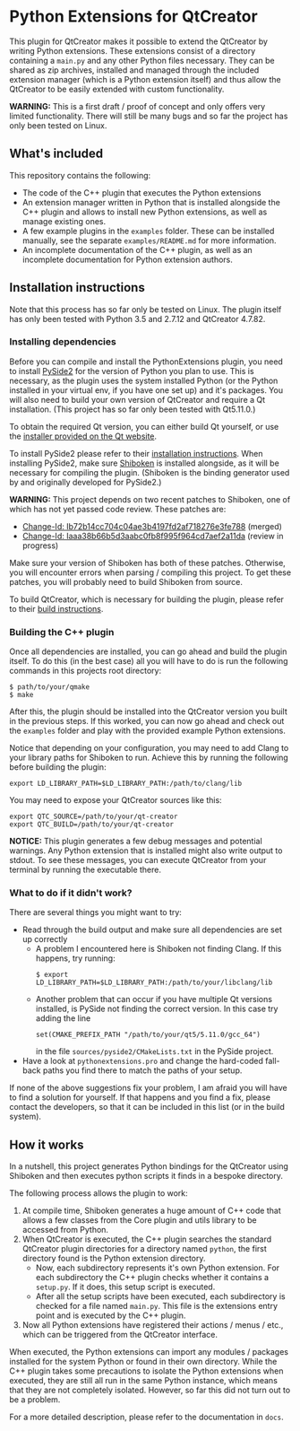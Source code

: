 # Python Extensions for QtCreator

This plugin for QtCreator makes it possible to extend the QtCreator by writing Python extensions.
These extensions consist of a directory containing a `main.py` and any other Python files necessary.
They can be shared as zip archives, installed and managed through the included extension manager
(which is a Python extension itself) and thus allow the QtCreator to be easily extended with
custom functionality.

**WARNING:** This is a first draft / proof of concept and only offers very limited functionality.
There will still be many bugs and so far the project has only been tested on Linux.


## What's included
This repository contains the following:

 * The code of the C++ plugin that executes the Python extensions
 * An extension manager written in Python that is installed alongside the C++ plugin and allows to
   install new Python extensions, as well as manage existing ones.
 * A few example plugins in the `examples` folder. These can be installed manually, see the
   separate `examples/README.md` for more information.
 * An incomplete documentation of the C++ plugin, as well as an incomplete documentation for Python
   extension authors.

## Installation instructions
Note that this process has so far only be tested on Linux. The plugin itself has only been tested
with Python 3.5 and 2.7.12 and QtCreator 4.7.82.

### Installing dependencies
Before you can compile and install the PythonExtensions plugin, you need to install [PySide2](https://pyside.org)
for the version of Python you plan to use. This is necessary, as the plugin uses the system installed
Python (or the Python installed in your virtual env, if you have one set up) and it's packages. You
will also need to build your own version of QtCreator and require a Qt installation. (This
project has so far only been tested with Qt5.11.0.)

To obtain the required Qt version, you can either build Qt yourself, or use the
[installer provided on the Qt website](https://www.qt.io/download).

To install PySide2 please refer to their [installation instructions](http://wiki.qt.io/Qt_for_Python/GettingStarted).
When installing PySide2, make sure [Shiboken](https://doc.qt.io/qtforpython/shiboken2/contents.html)
is installed alongside, as it will be necessary for compiling the plugin. (Shiboken is the binding
generator used by and originally developed for PySide2.)

**WARNING:** This project depends on two recent patches to Shiboken, one of which has not yet passed
code review. These patches are:

 * [Change-Id: Ib72b14cc704c04ae3b4197fd2af718276e3fe788](https://codereview.qt-project.org/#/c/234966/4)
   (merged)
 * [Change-Id: Iaaa38b66b5d3aabc0fb8f995f964cd7aef2a11da](https://codereview.qt-project.org/#/c/235072/)
   (review in progress)

Make sure your version of Shiboken has both of these patches. Otherwise, you will encounter errors
when parsing / compiling this project. To get these patches, you will probably need to build
Shiboken from source.

To build QtCreator, which is necessary for building the plugin, please refer to their
[build instructions](https://doc-snapshots.qt.io/qtcreator-extending/getting-and-building.html).

### Building the C++ plugin
Once all dependencies are installed, you can go ahead and build the plugin itself. To do this (in
the best case) all you will have to do is run the following commands in this projects root directory:
```
$ path/to/your/qmake
$ make
```
After this, the plugin should be installed into the QtCreator version you built in the previous
steps. If this worked, you can now go ahead and check out the `examples` folder and play with the
provided example Python extensions.

Notice that depending on your configuration, you may need to add Clang to your library paths for
Shiboken to run. Achieve this by running the following before building the plugin:
```
export LD_LIBRARY_PATH=$LD_LIBRARY_PATH:/path/to/clang/lib
```

You may need to expose your QtCreator sources like this:
```
export QTC_SOURCE=/path/to/your/qt-creator
export QTC_BUILD=/path/to/your/qt-creator
```

**NOTICE:** This plugin generates a few debug messages and potential warnings. Any Python extension
that is installed might also write output to stdout. To see these messages, you can execute
QtCreator from your terminal by running the executable there.

### What to do if it didn't work?
There are several things you might want to try:

 * Read through the build output and make sure all dependencies are set up correctly
   - A problem I encountered here is Shiboken not finding Clang. If this happens, try running:
     ```
     $ export LD_LIBRARY_PATH=$LD_LIBRARY_PATH:/path/to/your/libclang/lib
     ```
   - Another problem that can occur if you have multiple Qt versions installed, is PySide not finding
     the correct version. In this case try adding the line
     ```
     set(CMAKE_PREFIX_PATH "/path/to/your/qt5/5.11.0/gcc_64")
     ```
     in the file `sources/pyside2/CMakeLists.txt` in the PySide project.
 * Have a look at `pythonextensions.pro` and change the hard-coded fall-back paths you find there to
   match the paths of your setup.

If none of the above suggestions fix your problem, I am afraid you will have to find a solution for
yourself. If that happens and you find a fix, please contact the developers, so that it can be included in
this list (or in the build system).

## How it works
In a nutshell, this project generates Python bindings for the QtCreator using Shiboken and then
executes python scripts it finds in a bespoke directory.

The following process allows the plugin to work:

 1. At compile time, Shiboken generates a huge amount of C++ code that allows a few classes from the
    Core plugin and utils library to be accessed from Python.
 2. When QtCreator is executed, the C++ plugin searches the standard QtCreator plugin directories
    for a directory named `python`, the first directory found is the Python extension directory.
    - Now, each subdirectory represents it's own Python extension. For each subdirectory the
      C++ plugin checks whether it contains a `setup.py`. If it does, this setup script is
      executed.
    - After all the setup scripts have been executed, each subdirectory is checked for a file named
      `main.py`. This file is the extensions entry point and is executed by the C++ plugin.
 3. Now all Python extensions have registered their actions / menus / etc., which can be triggered
    from the QtCreator interface.

When executed, the Python extensions can import any modules / packages installed for the system
Python or found in their own directory. While the C++ plugin takes some precautions to isolate the
Python extensions when executed, they are still all run in the same Python instance, which means that
they are not completely isolated. However, so far this did not turn out to be a problem.

For a more detailed description, please refer to the documentation in `docs`.
